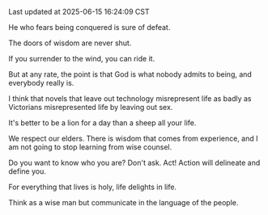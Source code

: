 Last updated at 2025-06-15 16:24:09 CST

He who fears being conquered is sure of defeat.

The doors of wisdom are never shut.

If you surrender to the wind, you can ride it.

But at any rate, the point is that God is what nobody admits to being, and everybody really is.

I think that novels that leave out technology misrepresent life as badly as Victorians misrepresented life by leaving out sex.

It's better to be a lion for a day than a sheep all your life.

We respect our elders. There is wisdom that comes from experience, and I am not going to stop learning from wise counsel.

Do you want to know who you are? Don't ask. Act! Action will delineate and define you.

For everything that lives is holy, life delights in life.

Think as a wise man but communicate in the language of the people.

